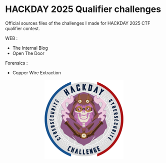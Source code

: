 # HACKDAY 2025 Qualifier challenges
Official sources files of the challenges I made for HACKDAY 2025 CTF qualifier contest.

WEB : 

- The Internal Blog
- Open The Door

Forensics : 

- Copper Wire Extraction

<p align="center"><img src="hackday-logo-2025.png" style="width:50%">
</p>

